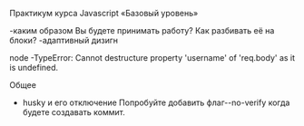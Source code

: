 
Практикум курса Javascript «Базовый уровень»

-каким образом Вы будете принимать работу? Как разбивать её на блоки?
-адаптивный дизигн

node
-TypeError: Cannot destructure property 'username' of 'req.body' as it is undefined.

Общее
- husky и его отключение
Попробуйте добавить флаг--no-verify когда будете создавать коммит.
